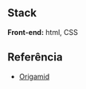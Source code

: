 ## Stack 

**Front-end:** html, CSS

## Referência

 - [Origamid](https://www.origamid.com/cursos/)
 
